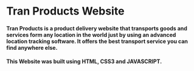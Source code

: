 # Tran Products Website

#### Tran Products is a product delivery website that transports goods and services form any location in the world just by using an advanced location tracking software. It offers the best transport service you can find anywhere else.

#### This Website was built using HTML, CSS3 and JAVASCRIPT.
